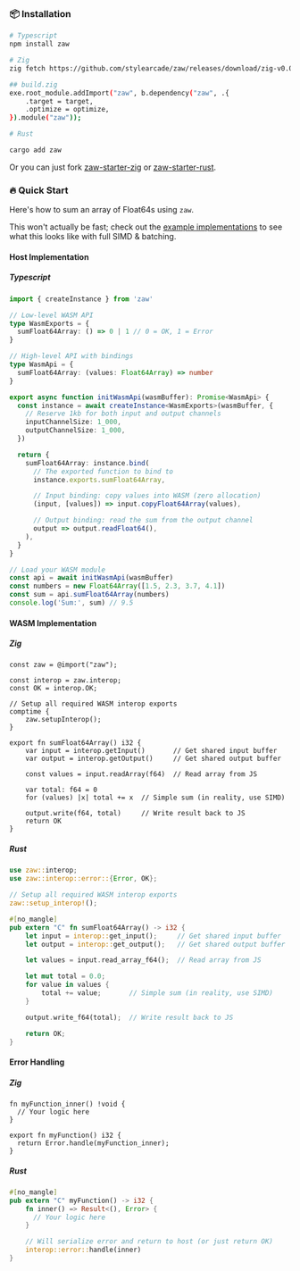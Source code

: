 ### 📦 Installation

```bash
# Typescript
npm install zaw

# Zig
zig fetch https://github.com/stylearcade/zaw/releases/download/zig-v0.0.1/zaw-wasm.tar.gz

## build.zig
exe.root_module.addImport("zaw", b.dependency("zaw", .{
    .target = target,
    .optimize = optimize,
}).module("zaw"));

# Rust

cargo add zaw
```

Or you can just fork [zaw-starter-zig](https://github.com/stylearcade/zaw-starter-zig) or [zaw-starter-rust](https://github.com/stylearcade/zaw-starter-rust).

### 🔥 Quick Start

Here's how to sum an array of Float64s using `zaw`.

This won't actually be fast; check out the [example implementations](https://github.com/stylearcade/zaw/examples) to see what this looks like with full SIMD & batching.

#### Host Implementation

##### Typescript

```typescript
import { createInstance } from 'zaw'

// Low-level WASM API
type WasmExports = {
  sumFloat64Array: () => 0 | 1 // 0 = OK, 1 = Error
}

// High-level API with bindings
type WasmApi = {
  sumFloat64Array: (values: Float64Array) => number
}

export async function initWasmApi(wasmBuffer): Promise<WasmApi> {
  const instance = await createInstance<WasmExports>(wasmBuffer, {
    // Reserve 1kb for both input and output channels
    inputChannelSize: 1_000,
    outputChannelSize: 1_000,
  })

  return {
    sumFloat64Array: instance.bind(
      // The exported function to bind to
      instance.exports.sumFloat64Array,

      // Input binding: copy values into WASM (zero allocation)
      (input, [values]) => input.copyFloat64Array(values),

      // Output binding: read the sum from the output channel
      output => output.readFloat64(),
    ),
  }
}

// Load your WASM module
const api = await initWasmApi(wasmBuffer)
const numbers = new Float64Array([1.5, 2.3, 3.7, 4.1])
const sum = api.sumFloat64Array(numbers)
console.log('Sum:', sum) // 9.5
```

#### WASM Implementation

##### Zig

```zig
const zaw = @import("zaw");

const interop = zaw.interop;
const OK = interop.OK;

// Setup all required WASM interop exports
comptime {
    zaw.setupInterop();
}

export fn sumFloat64Array() i32 {
    var input = interop.getInput()       // Get shared input buffer
    var output = interop.getOutput()     // Get shared output buffer

    const values = input.readArray(f64)  // Read array from JS

    var total: f64 = 0
    for (values) |x| total += x  // Simple sum (in reality, use SIMD)

    output.write(f64, total)     // Write result back to JS
    return OK
}
```

##### Rust

```rust
use zaw::interop;
use zaw::interop::error::{Error, OK};

// Setup all required WASM interop exports
zaw::setup_interop!();

#[no_mangle]
pub extern "C" fn sumFloat64Array() -> i32 {
    let input = interop::get_input();     // Get shared input buffer
    let output = interop::get_output();   // Get shared output buffer

    let values = input.read_array_f64();  // Read array from JS

    let mut total = 0.0;
    for value in values {
        total += value;       // Simple sum (in reality, use SIMD)
    }

    output.write_f64(total);  // Write result back to JS

    return OK;
}
```

#### Error Handling

##### Zig

```zig
fn myFunction_inner() !void {
  // Your logic here
}

export fn myFunction() i32 {
  return Error.handle(myFunction_inner);
}
```

##### Rust

```rust
#[no_mangle]
pub extern "C" myFunction() -> i32 {
    fn inner() => Result<(), Error> {
      // Your logic here
    }

    // Will serialize error and return to host (or just return OK)
    interop::error::handle(inner)
}
```
